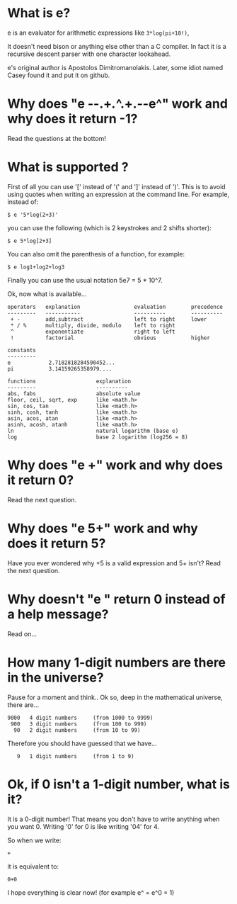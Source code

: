 What is e?
=============

e is an evaluator for arithmetic expressions like `3*log(pi+10!)`, 

It doesn't need bison or anything else other than a C compiler. In fact it is a recursive descent parser with one character lookahead.

e's original author is Apostolos Dimitromanolakis. Later, some idiot named Casey found it and put it on github.

Why does "e --.+*.*^.+.--e^" work and why does it return -1?
============================================================

Read the questions at the bottom!

What is supported ?
===================

First of all you can use '[' instead of '(' and ']' instead of ')'. This is to avoid using quotes when writing an expression at the command line. For example, instead of:

`$ e '5*log(2+3)'`

you can use the following (which is 2 keystrokes and 2 shifts shorter):

`$ e 5*log[2+3]`

You can also omit the parenthesis of a function, for example:

`$ e log1+log2+log3`

Finally you can use the usual notation 5e7 = 5 * 10^7.

Ok, now what is available...

```
operators   explanation                 evaluation        precedence
---------   -----------                 ----------        ----------
 + -        add,subtract                left to right     lower
 * / %      multiply, divide, modulo    left to right
 ^          exponentiate                right to left
 !          factorial                   obvious           higher

constants
---------
e            2.7182818284590452...
pi           3.14159265358979....

functions                   explanation
---------                   ----------
abs, fabs                   absolute value 
floor, ceil, sqrt, exp      like <math.h>
sin, cos, tan               like <math.h>
sinh, cosh, tanh            like <math.h>
asin, acos, atan            like <math.h>
asinh, acosh, atanh         like <math.h>
ln                          natural logarithm (base e)
log                         base 2 logarithm (log256 = 8)
```

Why does "e +" work and why does it return 0?
=============================================

Read the next question.

Why does "e 5+" work and why does it return 5?
==============================================

Have you ever wondered why +5 is a valid expression and 5+ isn't?  Read the next question.

Why doesn't "e " return 0 instead of a help message?
====================================================

Read on...

How many 1-digit numbers are there in the universe?
===================================================

Pause for a moment and think..
Ok so, deep in the mathematical universe, there are...

```
9000   4 digit numbers     (from 1000 to 9999)
 900   3 digit numbers     (from 100 to 999)
  90   2 digit numbers     (from 10 to 99)
```

Therefore you should have guessed that we have...

```
   9   1 digit numbers     (from 1 to 9)
```

Ok, if 0 isn't a 1-digit number, what is it?
============================================

It is a 0-digit number! That means you don't have to write anything when you want 0. Writing '0' for 0 is like writing '04' for 4.

So when we write:

`+`

it is equivalent to:

`0+0`

I hope everything is clear now! (for example e^ = e^0 = 1)
